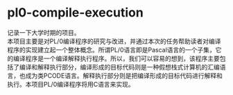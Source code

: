 # pl0-compile-execution
记录一下大学时期的项目。<br>
本项目主要是对PL/0编译程序的研究与改进，并通过本次的任务帮助读者对编译程序的实现建立起一个整体概念。所谓PL/0语言即是Pascal语言的一个子集，它的编译程序是一个编译解释执行程序。所以，我们可以容易的想到，该程序主要包括了编译和解释执行部分，编译形成的目标代码则是一种假想栈式计算机的汇编语言，也成为类PCODE语言。解释执行部分则是把编译形成的目标代码进行解释和执行。本项目PL/0编译程序将用C语言来实现。
